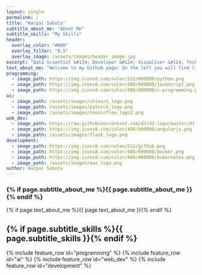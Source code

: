 ```yaml
---
layout: single
permalink: /
title: "Harpal Sahota"
subtitle_about_me: "About Me"
subtitle_skills: "My Skills"
header:
  overlay_color: "#000"
  overlay_filter: "0.5"
  overlay_image: /assets/images/header_image.jpg
excerpt: "Data Scientist &#124; Developer &#124; Visualiser &#124; Tech Support for Mum and Dad"
text_about_me: "Welcome to my Github page! On the left you will find links to my blogs and social media. Below are some of my top skills I’ve developed over the years as a Data Scientist"
programming:
  - image_path: https://img.icons8.com/color/512/000000/python.png
  - image_path: https://img.icons8.com/color/480/000000/javascript.png
  - image_path: https://img.icons8.com/color/480/000000/c-programming.png
ai:
  - image_path: /assets/images/sklearn_logo.png
  - image_path: /assets/images/pytorch_logo.png
  - image_path: /assets/images/tensorflow_logo2.png
web_dev:
  - image_path: https://raw.githubusercontent.com/d3/d3-logo/master/d3.png
  - image_path: https://img.icons8.com/color/480/000000/angularjs.png
  - image_path: /assets/images/flask_logo.png
development:
  - image_path: https://img.icons8.com/nolan/512/github.png
  - image_path: https://img.icons8.com/color/480/000000/docker.png
  - image_path: https://img.icons8.com/color/480/000000/kubernetes.png
  - image_path: /assets/images/aws_logo.png
author: Harpal Sahota
---
```

<h3>{% if page.subtitle_about_me %}{{ page.subtitle_about_me }}{% endif %}</h3>
{% if page.text_about_me %}{{ page.text_about_me }}{% endif %}
<h2>{% if page.subtitle_skills %}{{ page.subtitle_skills }}{% endif %}</h2>
{% include feature_row id="programming" %}
{% include feature_row id="ai" %}
{% include feature_row id="web_dev" %}
{% include feature_row id="development" %}
